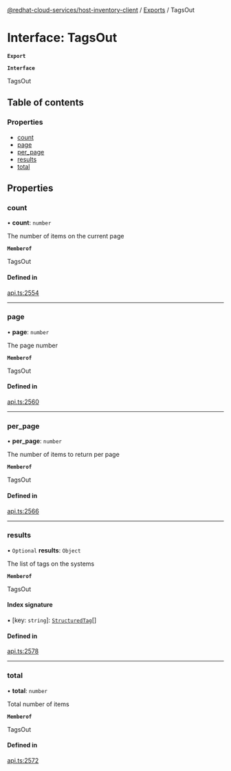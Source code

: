 [@redhat-cloud-services/host-inventory-client](../README.md) / [Exports](../modules.md) / TagsOut

# Interface: TagsOut

**`Export`**

**`Interface`**

TagsOut

## Table of contents

### Properties

- [count](TagsOut.md#count)
- [page](TagsOut.md#page)
- [per\_page](TagsOut.md#per_page)
- [results](TagsOut.md#results)
- [total](TagsOut.md#total)

## Properties

### count

• **count**: `number`

The number of items on the current page

**`Memberof`**

TagsOut

#### Defined in

[api.ts:2554](https://github.com/RedHatInsights/javascript-clients/blob/master/packages/host-inventory/api.ts#L2554)

___

### page

• **page**: `number`

The page number

**`Memberof`**

TagsOut

#### Defined in

[api.ts:2560](https://github.com/RedHatInsights/javascript-clients/blob/master/packages/host-inventory/api.ts#L2560)

___

### per\_page

• **per\_page**: `number`

The number of items to return per page

**`Memberof`**

TagsOut

#### Defined in

[api.ts:2566](https://github.com/RedHatInsights/javascript-clients/blob/master/packages/host-inventory/api.ts#L2566)

___

### results

• `Optional` **results**: `Object`

The list of tags on the systems

**`Memberof`**

TagsOut

#### Index signature

▪ [key: `string`]: [`StructuredTag`](StructuredTag.md)[]

#### Defined in

[api.ts:2578](https://github.com/RedHatInsights/javascript-clients/blob/master/packages/host-inventory/api.ts#L2578)

___

### total

• **total**: `number`

Total number of items

**`Memberof`**

TagsOut

#### Defined in

[api.ts:2572](https://github.com/RedHatInsights/javascript-clients/blob/master/packages/host-inventory/api.ts#L2572)
